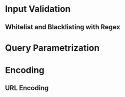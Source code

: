 # Input Validation
## Whitelist and Blacklisting with Regex


# Query Parametrization


# Encoding
## URL Encoding

